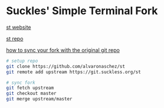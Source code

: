 # Suckles' Simple Terminal Fork

[st website](https://st.suckless.org/)

[st repo](https://git.suckless.org/st)

[how to sync your fork with the original git repo](https://www.freecodecamp.org/news/how-to-sync-your-fork-with-the-original-git-repository/)

```sh
# setup repo
git clone https://github.com/alvaronaschez/st
git remote add upstream https://git.suckless.org/st

# sync fork
git fetch upstream
git checkout master
git merge upstream/master
```

